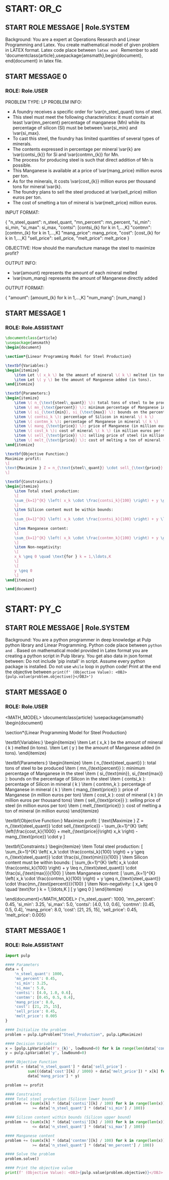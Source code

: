 # START: OR_C 
## START ROLE MESSAGE | Role.SYSTEM 
Background: You are a expert at Operations Research and Linear Programming and Latex. You create mathematical model of given problem in LATEX format. Latex code place between ```latex and ``` Remember to add 'documentclass{article},usepackage{amsmath},begin{document}, end{document} in latex file. 
## START MESSAGE 0 
### ROLE: Role.USER
<DESCRIPTION>
PROBLEM TYPE: LP
PROBLEM INFO:

- A foundry receives a specific order for \var{n_steel_quant} tons of steel. 
- This steel must meet the following characteristics: it must contain at least \var{mn_percent} percentage of manganese (Mn) while its percentage of silicon (SI) must be between \var{si_min} and \var{si_max}.
- To cast this steel, the foundry has limited quantities of several types of minerals.
- The contents expressed in percentage per mineral \var{k} are \var{contsi_{k}} for Si and \var{contmn_{k}} for Mn.
- The process for producing steel is such that direct addition of Mn is possible.
- This Manganese is available at a price of \var{mang_price} million euros per ton. 
- As for the minerals, it costs \var{cost_{k}} million euros per thousand tons for mineral \var{k}.
- The foundry plans to sell the steel produced at \var{sell_price} million euros per ton.
- The cost of smelting a ton of mineral is \var{melt_price} million euros.

INPUT FORMAT:

{
	"n_steel_quant": n_steel_quant,
	"mn_percent": mn_percent,
	"si_min": si_min,
	"si_max": si_max,
	"contsi": [contsi_{k} for k in 1,...,K]
	"contmn": [contmn_{k} for k in 1,...,K]
	"mang_price": mang_price,
	"cost": [cost_{k} for k in 1,...,K]
	"sell_price": sell_price,
	"melt_price": melt_price
}

OBJECTIVE: How should the manufacture manage the steel to maximize profit?

OUTPUT INFO:

- \var{amount} represents the amount of each mineral melted
- \var{num_mang} represents the amount of Manganese directly added

OUTPUT FORMAT:

{
	"amount": [amount_{k} for k in 1,...,K]
	"num_mang": [num_mang]
}
</DESCRIPTION>


## START MESSAGE 1 
### ROLE: Role.ASSISTANT
```latex
\documentclass{article}
\usepackage{amsmath}
\begin{document}

\section*{Linear Programming Model for Steel Production}

\textbf{Variables:}
\begin{itemize}
    \item Let \( x_k \) be the amount of mineral \( k \) melted (in tons).
    \item Let \( y \) be the amount of Manganese added (in tons).
\end{itemize}

\textbf{Parameters:}
\begin{itemize}
    \item \( n_{\text{steel\_quant}} \): total tons of steel to be produced
    \item \( mn_{\text{percent}} \): minimum percentage of Manganese in the steel
    \item \( si_{\text{min}}, si_{\text{max}} \): bounds on the percentage of Silicon in the steel
    \item \( contsi_k \): percentage of Silicon in mineral \( k \)
    \item \( contmn_k \): percentage of Manganese in mineral \( k \)
    \item \( mang_{\text{price}} \): price of Manganese (in million euros per ton)
    \item \( cost_k \): cost of mineral \( k \) (in million euros per thousand tons)
    \item \( sell_{\text{price}} \): selling price of steel (in million euros per ton)
    \item \( melt_{\text{price}} \): cost of melting a ton of mineral (in million euros)
\end{itemize}

\textbf{Objective Function:}
Maximize profit:
\[
\text{Maximize } Z = n_{\text{steel\_quant}} \cdot sell_{\text{price}} - \sum_{k=1}^{K} \left( \left(\frac{cost_k}{1000} + melt_{\text{price}}\right) x_k \right) - mang_{\text{price}} \cdot y
\]

\textbf{Constraints:}
\begin{itemize}
    \item Total steel production:
    \[
    \sum_{k=1}^{K} \left( x_k \cdot \frac{contsi_k}{100} \right) + y \geq n_{\text{steel\_quant}} \cdot \frac{si_{\text{min}}}{100}
    \]
    \item Silicon content must be within bounds:
    \[
    \sum_{k=1}^{K} \left( x_k \cdot \frac{contsi_k}{100} \right) + y \leq n_{\text{steel\_quant}} \cdot \frac{si_{\text{max}}}{100}
    \]
    \item Manganese content:
    \[
    \sum_{k=1}^{K} \left( x_k \cdot \frac{contmn_k}{100} \right) + y \geq n_{\text{steel\_quant}} \cdot \frac{mn_{\text{percent}}}{100}
    \]
    \item Non-negativity:
    \[
    x_k \geq 0 \quad \text{for } k = 1,\ldots,K
    \]
    \[
    y \geq 0
    \]
\end{itemize}

\end{document}
```

# START: PY_C 
## START ROLE MESSAGE | Role.SYSTEM 
Background: You are a python programmer in deep knowledge at Pulp python library and Linear Programming. Python code place between ```python and ```. Based on mathematical model provided in Latex format you are creating a python script in Pulp library. You get also data in json format between: <DATA></DATA> Do not include 'pip install' in script. Assume every python package is installed. Do not use `while` loop in python code! Print at the end the objective between <OBJ></OBJ> `print(f' (Objective Value): <OBJ>{pulp.value(problem.objective)}</OBJ>')` 
## START MESSAGE 0 
### ROLE: Role.USER
<MATH_MODEL>
\documentclass{article}
\usepackage{amsmath}
\begin{document}

\section*{Linear Programming Model for Steel Production}

\textbf{Variables:}
\begin{itemize}
    \item Let \( x_k \) be the amount of mineral \( k \) melted (in tons).
    \item Let \( y \) be the amount of Manganese added (in tons).
\end{itemize}

\textbf{Parameters:}
\begin{itemize}
    \item \( n_{\text{steel\_quant}} \): total tons of steel to be produced
    \item \( mn_{\text{percent}} \): minimum percentage of Manganese in the steel
    \item \( si_{\text{min}}, si_{\text{max}} \): bounds on the percentage of Silicon in the steel
    \item \( contsi_k \): percentage of Silicon in mineral \( k \)
    \item \( contmn_k \): percentage of Manganese in mineral \( k \)
    \item \( mang_{\text{price}} \): price of Manganese (in million euros per ton)
    \item \( cost_k \): cost of mineral \( k \) (in million euros per thousand tons)
    \item \( sell_{\text{price}} \): selling price of steel (in million euros per ton)
    \item \( melt_{\text{price}} \): cost of melting a ton of mineral (in million euros)
\end{itemize}

\textbf{Objective Function:}
Maximize profit:
\[
\text{Maximize } Z = n_{\text{steel\_quant}} \cdot sell_{\text{price}} - \sum_{k=1}^{K} \left( \left(\frac{cost_k}{1000} + melt_{\text{price}}\right) x_k \right) - mang_{\text{price}} \cdot y
\]

\textbf{Constraints:}
\begin{itemize}
    \item Total steel production:
    \[
    \sum_{k=1}^{K} \left( x_k \cdot \frac{contsi_k}{100} \right) + y \geq n_{\text{steel\_quant}} \cdot \frac{si_{\text{min}}}{100}
    \]
    \item Silicon content must be within bounds:
    \[
    \sum_{k=1}^{K} \left( x_k \cdot \frac{contsi_k}{100} \right) + y \leq n_{\text{steel\_quant}} \cdot \frac{si_{\text{max}}}{100}
    \]
    \item Manganese content:
    \[
    \sum_{k=1}^{K} \left( x_k \cdot \frac{contmn_k}{100} \right) + y \geq n_{\text{steel\_quant}} \cdot \frac{mn_{\text{percent}}}{100}
    \]
    \item Non-negativity:
    \[
    x_k \geq 0 \quad \text{for } k = 1,\ldots,K
    \]
    \[
    y \geq 0
    \]
\end{itemize}

\end{document}</MATH_MODEL>
<DATA>
{'n_steel_quant': 1000, 'mn_percent': 0.45, 'si_min': 3.25, 'si_max': 5.0, 'contsi': [4.0, 1.0, 0.6], 'contmn': [0.45, 0.5, 0.4], 'mang_price': 8.0, 'cost': [21, 25, 15], 'sell_price': 0.45, 'melt_price': 0.005}</DATA>


## START MESSAGE 1 
### ROLE: Role.ASSISTANT
```python
import pulp

#### Parameters
data = {
    'n_steel_quant': 1000,
    'mn_percent': 0.45,
    'si_min': 3.25,
    'si_max': 5.0,
    'contsi': [4.0, 1.0, 0.6],
    'contmn': [0.45, 0.5, 0.4],
    'mang_price': 8.0,
    'cost': [21, 25, 15],
    'sell_price': 0.45,
    'melt_price': 0.005
}

#### Initialize the problem
problem = pulp.LpProblem("Steel_Production", pulp.LpMaximize)

#### Decision Variables
x = [pulp.LpVariable(f'x_{k}', lowBound=0) for k in range(len(data['contsi']))]
y = pulp.LpVariable('y', lowBound=0)

#### Objective Function
profit = (data['n_steel_quant'] * data['sell_price'] - 
          sum(((data['cost'][k] / 1000) + data['melt_price']) * x[k] for k in range(len(x))) - 
          data['mang_price'] * y)

problem += profit

#### Constraints
#### Total steel production (Silicon lower bound)
problem += (sum(x[k] * (data['contsi'][k] / 100) for k in range(len(x))) + y 
            >= data['n_steel_quant'] * (data['si_min'] / 100))

#### Silicon content within bounds (Silicon upper bound)
problem += (sum(x[k] * (data['contsi'][k] / 100) for k in range(len(x))) + y 
            <= data['n_steel_quant'] * (data['si_max'] / 100))

#### Manganese content
problem += (sum(x[k] * (data['contmn'][k] / 100) for k in range(len(x))) + y 
            >= data['n_steel_quant'] * (data['mn_percent'] / 100))

#### Solve the problem
problem.solve()

#### Print the objective value
print(f' (Objective Value): <OBJ>{pulp.value(problem.objective)}</OBJ>')
```

